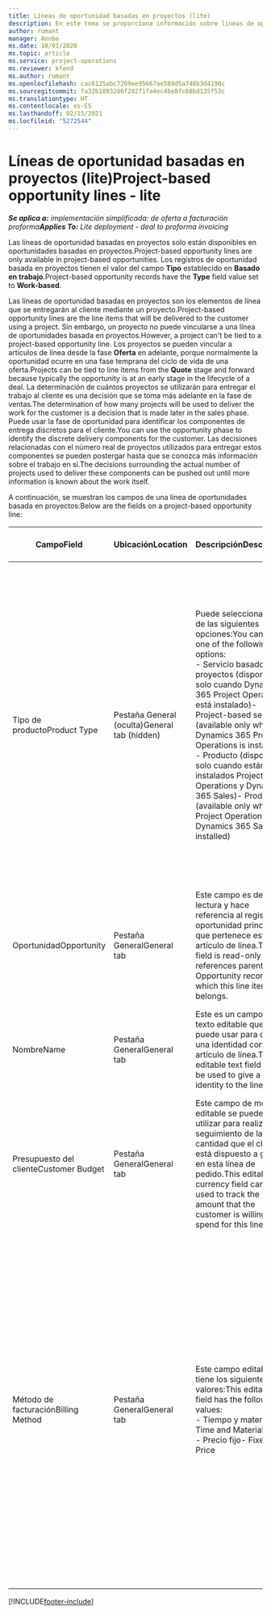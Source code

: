 ```yaml
---
title: Líneas de oportunidad basadas en proyectos (lite)
description: En este tema se proporciona información sobre lineas de oportunidad basadas en proyectos. (Pro)
author: rumant
manager: Annbe
ms.date: 10/01/2020
ms.topic: article
ms.service: project-operations
ms.reviewer: kfend
ms.author: rumant
ms.openlocfilehash: cac6125abc7269ee95667ae589d5a748b3d4190c
ms.sourcegitcommit: fa32b1893286f20271fa4ec4be8fc68bd135f53c
ms.translationtype: HT
ms.contentlocale: es-ES
ms.lasthandoff: 02/15/2021
ms.locfileid: "5272544"
---
```

# <a name="project-based-opportunity-lines---lite"></a><span data-ttu-id="64b90-104">Líneas de oportunidad basadas en proyectos (lite)</span><span class="sxs-lookup"><span data-stu-id="64b90-104">Project-based opportunity lines - lite</span></span>

<span data-ttu-id="64b90-105">_**Se aplica a:** implementación simplificada: de oferta a facturación proforma_</span><span class="sxs-lookup"><span data-stu-id="64b90-105">_**Applies To:** Lite deployment - deal to proforma invoicing_</span></span>

<span data-ttu-id="64b90-106">Las líneas de oportunidad basadas en proyectos solo están disponibles en oportunidades basadas en proyectos.</span><span class="sxs-lookup"><span data-stu-id="64b90-106">Project-based opportunity lines are only available in project-based opportunities.</span></span> <span data-ttu-id="64b90-107">Los registros de oportunidad basada en proyectos tienen el valor del campo **Tipo** establecido en **Basado en trabajo**.</span><span class="sxs-lookup"><span data-stu-id="64b90-107">Project-based opportunity records have the **Type** field value set to **Work-based**.</span></span>

<span data-ttu-id="64b90-108">Las líneas de oportunidad basadas en proyectos son los elementos de línea que se entregarán al cliente mediante un proyecto.</span><span class="sxs-lookup"><span data-stu-id="64b90-108">Project-based opportunity lines are the line items that will be delivered to the customer using a project.</span></span> <span data-ttu-id="64b90-109">Sin embargo, un proyecto no puede vincularse a una línea de oportunidades basada en proyectos.</span><span class="sxs-lookup"><span data-stu-id="64b90-109">However, a project can't be tied to a project-based opportunity line.</span></span> <span data-ttu-id="64b90-110">Los proyectos se pueden vincular a artículos de línea desde la fase **Oferta** en adelante, porque normalmente la oportunidad ocurre en una fase temprana del ciclo de vida de una oferta.</span><span class="sxs-lookup"><span data-stu-id="64b90-110">Projects can be tied to line items from the **Quote** stage and forward because typically the opportunity is at an early stage in the lifecycle of a deal.</span></span> <span data-ttu-id="64b90-111">La determinación de cuántos proyectos se utilizarán para entregar el trabajo al cliente es una decisión que se toma más adelante en la fase de ventas.</span><span class="sxs-lookup"><span data-stu-id="64b90-111">The determination of how many projects will be used to deliver the work for the customer is a decision that is made later in the sales phase.</span></span> <span data-ttu-id="64b90-112">Puede usar la fase de oportunidad para identificar los componentes de entrega discretos para el cliente.</span><span class="sxs-lookup"><span data-stu-id="64b90-112">You can use the opportunity phase to identify the discrete delivery components for the customer.</span></span> <span data-ttu-id="64b90-113">Las decisiones relacionadas con el número real de proyectos utilizados para entregar estos componentes se pueden postergar hasta que se conozca más información sobre el trabajo en sí.</span><span class="sxs-lookup"><span data-stu-id="64b90-113">The decisions surrounding the actual number of projects used to deliver these components can be pushed out until more information is known about the work itself.</span></span>

<span data-ttu-id="64b90-114">A continuación, se muestran los campos de una línea de oportunidades basada en proyectos:</span><span class="sxs-lookup"><span data-stu-id="64b90-114">Below are the fields on a project-based opportunity line:</span></span>

| <span data-ttu-id="64b90-115">**Campo**</span><span class="sxs-lookup"><span data-stu-id="64b90-115">**Field**</span></span> | <span data-ttu-id="64b90-116">**Ubicación**</span><span class="sxs-lookup"><span data-stu-id="64b90-116">**Location**</span></span> | <span data-ttu-id="64b90-117">**Descripción**</span><span class="sxs-lookup"><span data-stu-id="64b90-117">**Description**</span></span> | <span data-ttu-id="64b90-118">**Impacto posterior**</span><span class="sxs-lookup"><span data-stu-id="64b90-118">**Downstream impact**</span></span> |
| --- | --- | --- | --- |
| <span data-ttu-id="64b90-119">Tipo de producto</span><span class="sxs-lookup"><span data-stu-id="64b90-119">Product Type</span></span> | <span data-ttu-id="64b90-120">Pestaña General (oculta)</span><span class="sxs-lookup"><span data-stu-id="64b90-120">General tab (hidden)</span></span> | <span data-ttu-id="64b90-121">Puede seleccionar una de las siguientes opciones:</span><span class="sxs-lookup"><span data-stu-id="64b90-121">You can select one of the following options:</span></span></br><span data-ttu-id="64b90-122">- Servicio basado en proyectos (disponible solo cuando Dynamics 365 Project Operations está instalado)</span><span class="sxs-lookup"><span data-stu-id="64b90-122">- Project-based service (available only when Dynamics 365 Project Operations is installed)</span></span></br><span data-ttu-id="64b90-123">- Producto (disponible solo cuando están instalados Project Operations y Dynamics 365 Sales)</span><span class="sxs-lookup"><span data-stu-id="64b90-123">- Product (available only when Project Operations and Dynamics 365 Sales are installed)</span></span> | <span data-ttu-id="64b90-124">El valor de este campo se establece en **Servicio basado en proyectos** cuando crea una línea de oportunidad basada en el proyecto a partir de la cuadrícula de líneas basadas en el proyecto en la oportunidad.</span><span class="sxs-lookup"><span data-stu-id="64b90-124">The value of this field is set to **Project-based service** when you create a project-based opportunity line from the project-based lines grid on the Opportunity.</span></span> <br> <span data-ttu-id="64b90-125">Si cambia o anula este valor, la funcionalidad del proyecto no se habilitará en sus líneas de pedido basadas en proyectos.</span><span class="sxs-lookup"><span data-stu-id="64b90-125">If you change or override this value, the project functionality won't be enabled on your project-based line items.</span></span> |
| <span data-ttu-id="64b90-126">Oportunidad</span><span class="sxs-lookup"><span data-stu-id="64b90-126">Opportunity</span></span> | <span data-ttu-id="64b90-127">Pestaña General</span><span class="sxs-lookup"><span data-stu-id="64b90-127">General tab</span></span> | <span data-ttu-id="64b90-128">Este campo es de solo lectura y hace referencia al registro de oportunidad principal al que pertenece este artículo de línea.</span><span class="sxs-lookup"><span data-stu-id="64b90-128">This field is read-only and references parent Opportunity record to which this line item belongs.</span></span> | <span data-ttu-id="64b90-129">No hay impacto posterior a partir de este campo.</span><span class="sxs-lookup"><span data-stu-id="64b90-129">There is no downstream impact from this field.</span></span> |
| <span data-ttu-id="64b90-130">Nombre</span><span class="sxs-lookup"><span data-stu-id="64b90-130">Name</span></span> | <span data-ttu-id="64b90-131">Pestaña General</span><span class="sxs-lookup"><span data-stu-id="64b90-131">General tab</span></span> | <span data-ttu-id="64b90-132">Este es un campo de texto editable que se puede usar para dar una identidad corta del artículo de línea.</span><span class="sxs-lookup"><span data-stu-id="64b90-132">This editable text field can be used to give a short identity to the line item.</span></span> | <span data-ttu-id="64b90-133">Este valor se transfiere a la línea de oferta cuando crea una oferta a partir de esta oportunidad.</span><span class="sxs-lookup"><span data-stu-id="64b90-133">This value is carried over to the quote line when you create a quote from this opportunity.</span></span> |
| <span data-ttu-id="64b90-134">Presupuesto del cliente</span><span class="sxs-lookup"><span data-stu-id="64b90-134">Customer Budget</span></span> | <span data-ttu-id="64b90-135">Pestaña General</span><span class="sxs-lookup"><span data-stu-id="64b90-135">General tab</span></span> | <span data-ttu-id="64b90-136">Este campo de moneda editable se puede utilizar para realizar un seguimiento de la cantidad que el cliente está dispuesto a gastar en esta línea de pedido.</span><span class="sxs-lookup"><span data-stu-id="64b90-136">This editable currency field can be used to track the amount that the customer is willing to spend for this line item.</span></span> | <span data-ttu-id="64b90-137">Este valor se transfiere al campo correspondiente de la oferta cuando crea una oferta a partir de esta oportunidad.</span><span class="sxs-lookup"><span data-stu-id="64b90-137">This value is carried over to the corresponding field on the quote line when you create a quote from this opportunity.</span></span> |
| <span data-ttu-id="64b90-138">Método de facturación</span><span class="sxs-lookup"><span data-stu-id="64b90-138">Billing Method</span></span> | <span data-ttu-id="64b90-139">Pestaña General</span><span class="sxs-lookup"><span data-stu-id="64b90-139">General tab</span></span> | <span data-ttu-id="64b90-140">Este campo editable tiene los siguientes valores:</span><span class="sxs-lookup"><span data-stu-id="64b90-140">This editable field has the following values:</span></span></br><span data-ttu-id="64b90-141">- Tiempo y material</span><span class="sxs-lookup"><span data-stu-id="64b90-141">- Time and Material</span></span></br><span data-ttu-id="64b90-142">- Precio fijo</span><span class="sxs-lookup"><span data-stu-id="64b90-142">- Fixed Price</span></span> | <span data-ttu-id="64b90-143">Este valor se transfiere al campo correspondiente de la oferta cuando crea una oferta a partir de esta oportunidad.</span><span class="sxs-lookup"><span data-stu-id="64b90-143">This value is carried over to the corresponding field on the quote line when you create a quote from this opportunity.</span></span> <span data-ttu-id="64b90-144">Una vez creada la línea de oferta, el campo se bloquea y no se puede cambiar.</span><span class="sxs-lookup"><span data-stu-id="64b90-144">After the quote line is created, the field is locked and can't be changed.</span></span> <span data-ttu-id="64b90-145">Asigne este valor de campo con la mayor precisión posible.</span><span class="sxs-lookup"><span data-stu-id="64b90-145">Assign this field value as accurately as possible.</span></span> <span data-ttu-id="64b90-146">Si necesita cambiar el valor de este campo en la línea de oferta, elimine y vuelva a crear la línea de oferta.</span><span class="sxs-lookup"><span data-stu-id="64b90-146">If you need to change the value of this field on the quote line, delete and re-create the quote line.</span></span> |


[!INCLUDE[footer-include](../../includes/footer-banner.md)]